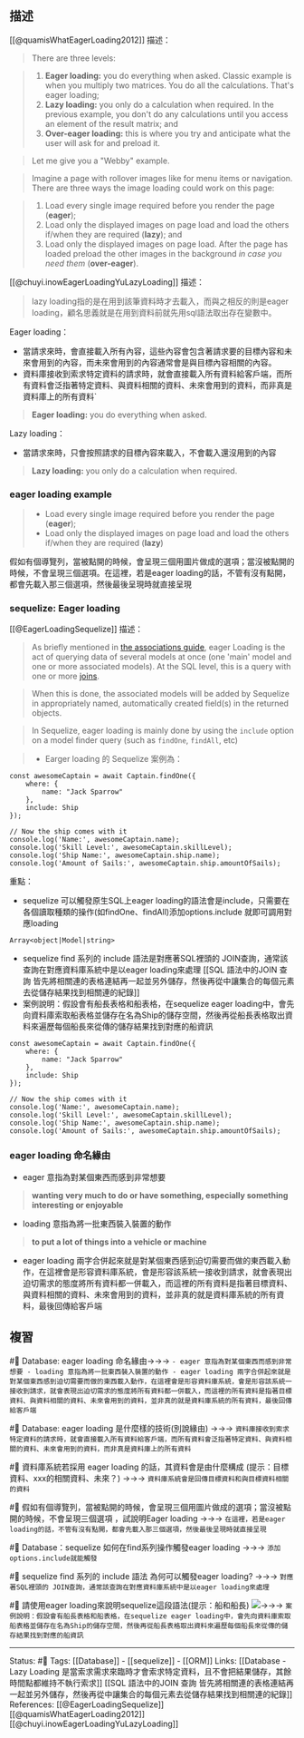 ## 描述

[[@quamisWhatEagerLoading2012]] 描述：
> There are three levels:

> 1.  **Eager loading:** you do everything when asked. Classic example is when you multiply two matrices. You do all the calculations. That's eager loading;
> 2.  **Lazy loading:** you only do a calculation when required. In the previous example, you don't do any calculations until you access an element of the result matrix; and
> 3.  **Over-eager loading:** this is where you try and anticipate what the user will ask for and preload it.

> Let me give you a "Webby" example.

> Imagine a page with rollover images like for menu items or navigation. There are three ways the image loading could work on this page:

> 1.  Load every single image required before you render the page (**eager**);
> 2.  Load only the displayed images on page load and load the others if/when they are required (**lazy**); and
> 3.  Load only the displayed images on page load. After the page has loaded preload the other images in the background _in case you need them_ (**over-eager**).

[[@chuyi.inowEagerLoadingYuLazyLoading]] 描述：
> lazy loading指的是在用到該筆資料時才去載入，而與之相反的則是eager loading，顧名思義就是在用到資料前就先用sql語法取出存在變數中。

Eager loading：
- 當請求來時，會直接載入所有內容，這些內容會包含著請求要的目標內容和未來會用到的內容，而未來會用到的內容通常會是與目標內容相關的內容。
- 資料庫接收到索求特定資料的請求時，就會直接載入所有資料給客戶端，而所有資料會泛指著特定資料、與資料相關的資料、未來會用到的資料，而非真是資料庫上的所有資料`
> **Eager loading:** you do everything when asked.

Lazy loading： 
- 當請求來時，只會按照請求的目標內容來載入，不會載入還沒用到的內容
> **Lazy loading:** you only do a calculation when required.


### eager loading example

> -   Load every single image required before you render the page (**eager**);
> -   Load only the displayed images on page load and load the others if/when they are required (**lazy**)

假如有個導覽列，當被點開的時候，會呈現三個用圖片做成的選項；當沒被點開的時候，不會呈現三個選項。在這裡，若是eager loading的話，不管有沒有點開，都會先載入那三個選項，然後最後呈現時就直接呈現



### sequelize: Eager loading
[[@EagerLoadingSequelize]] 描述：
>  As briefly mentioned in [the associations guide](https://sequelize.org/docs/v6/core-concepts/assocs/), eager Loading is the act of querying data of several models at once (one 'main' model and one or more associated models). At the SQL level, this is a query with one or more [joins](https://en.wikipedia.org/wiki/Join_(SQL)).

> When this is done, the associated models will be added by Sequelize in appropriately named, automatically created field(s) in the returned objects.

> In Sequelize, eager loading is mainly done by using the `include` option on a model finder query (such as `findOne`, `findAll`, etc)

> - Earger loading 的 Sequelize 案例為：
  
```
const awesomeCaptain = await Captain.findOne({
	where: {
		name: "Jack Sparrow"
	},
	include: Ship
});

// Now the ship comes with it
console.log('Name:', awesomeCaptain.name);
console.log('Skill Level:', awesomeCaptain.skillLevel);
console.log('Ship Name:', awesomeCaptain.ship.name);
console.log('Amount of Sails:', awesomeCaptain.ship.amountOfSails);
```

重點：
- sequelize 可以觸發原生SQL上eager loading的語法會是include，只需要在各個讀取種類的操作(如findOne、findAll)添加options.include 就即可調用對應loading
```
Array<object|Model|string>
```

- sequelize find 系列的 include 語法是對應著SQL裡頭的 JOIN查詢，通常該查詢在對應資料庫系統中是以eager loading來處理
[[SQL 語法中的JOIN 查詢 皆先將相關連的表格連結再一起並另外儲存，然後再從中讓集合的每個元素去從儲存結果找到相關連的紀錄]]
-  案例說明：假設會有船長表格和船表格，在sequelize eager loading中，會先向資料庫索取船表格並儲存在名為Ship的儲存空間，然後再從船長表格取出資料來遍歷每個船長來從傳的儲存結果找到對應的船資訊
```
const awesomeCaptain = await Captain.findOne({
	where: {
		name: "Jack Sparrow"
	},
	include: Ship
});

// Now the ship comes with it
console.log('Name:', awesomeCaptain.name);
console.log('Skill Level:', awesomeCaptain.skillLevel);
console.log('Ship Name:', awesomeCaptain.ship.name);
console.log('Amount of Sails:', awesomeCaptain.ship.amountOfSails);
```


### eager loading 命名緣由
- eager 意指為對某個東西而感到非常想要
> **wanting** **very much to do or have something, especially something interesting or enjoyable**
-  loading 意指為將一批東西裝入裝置的動作
> **to put a lot of things into a vehicle or machine**
- eager loading 兩字合併起來就是對某個東西感到迫切需要而做的東西載入動作，在這裡會是形容資料庫系統，會是形容該系統一接收到請求，就會表現出迫切需求的態度將所有資料都一併載入，而這裡的所有資料是指著目標資料、與資料相關的資料、未來會用到的資料，並非真的就是資料庫系統的所有資料，最後回傳給客戶端
## 複習
#🧠  Database: eager loading 命名緣由->->-> `- eager 意指為對某個東西而感到非常想要 - loading 意指為將一批東西裝入裝置的動作 - eager loading 兩字合併起來就是對某個東西感到迫切需要而做的東西載入動作，在這裡會是形容資料庫系統，會是形容該系統一接收到請求，就會表現出迫切需求的態度將所有資料都一併載入，而這裡的所有資料是指著目標資料、與資料相關的資料、未來會用到的資料，並非真的就是資料庫系統的所有資料，最後回傳給客戶端`
<!--SR:!2022-09-11,50,250-->


#🧠 Database: eager loading 是什麼樣的技術(別說緣由) ->->-> `資料庫接收到索求特定資料的請求時，就會直接載入所有資料給客戶端，而所有資料會泛指著特定資料、與資料相關的資料、未來會用到的資料，而非真是資料庫上的所有資料`
<!--SR:!2022-08-26,39,250-->

#🧠 資料庫系統若採用 eager loading  的話，其資料會是由什麼構成 (提示：目標資料、xxx的相關資料、未來？) ->->-> `資料庫系統會是回傳目標資料和與目標資料相關的資料`
<!--SR:!2022-07-29,24,250-->

#🧠  假如有個導覽列，當被點開的時候，會呈現三個用圖片做成的選項；當沒被點開的時候，不會呈現三個選項 ，試說明Eager loading ->->-> `在這裡，若是eager loading的話，不管有沒有點開，都會先載入那三個選項，然後最後呈現時就直接呈現`
<!--SR:!2022-09-27,68,250-->


#🧠 Database：sequelize 如何在find系列操作觸發eager loading ->->-> `添加options.include就能觸發`
<!--SR:!2022-09-22,65,250-->

#🧠 sequelize find 系列的 include 語法 為何可以觸發eager loading? ->->-> `對應著SQL裡頭的 JOIN查詢，通常該查詢在對應資料庫系統中是以eager loading來處理`
<!--SR:!2022-10-02,72,250-->

#🧠 請使用eager loading來說明sequelize這段語法(提示：船和船長) ![](https://res.cloudinary.com/dqfxgtyoi/image/upload/v1654935202/blog/database/orm/sequelize-eager-loading-example_k9neij.png)->->-> `案例說明：假設會有船長表格和船表格，在sequelize eager loading中，會先向資料庫索取船表格並儲存在名為Ship的儲存空間，然後再從船長表格取出資料來遍歷每個船長來從傳的儲存結果找到對應的船資訊`
<!--SR:!2022-08-23,45,250-->


---
Status: #🌱 
Tags: 
[[Database]] - [[sequelize]] - [[ORM]]
Links:
[[Database - Lazy Loading 是當索求需求來臨時才會索求特定資料，且不會把結果儲存，其餘時間點都維持不執行索求]]
[[SQL 語法中的JOIN 查詢 皆先將相關連的表格連結再一起並另外儲存，然後再從中讓集合的每個元素去從儲存結果找到相關連的紀錄]]
References:
[[@EagerLoadingSequelize]]
[[@quamisWhatEagerLoading2012]]
[[@chuyi.inowEagerLoadingYuLazyLoading]]